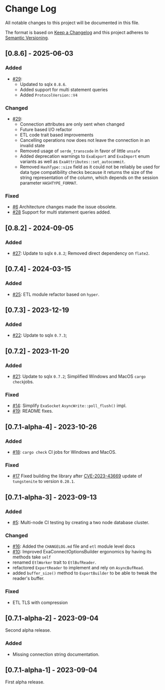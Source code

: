 # Change Log

All notable changes to this project will be documented in this file.

The format is based on [Keep a Changelog](http://keepachangelog.com/)
and this project adheres to [Semantic Versioning](http://semver.org/).

## [0.8.6] - 2025-06-03

### Added

- [#29](https://github.com/bobozaur/sqlx-exasol/pull/29):
  - Updated to sqlx `0.8.6`.
  - Added support for multi statement queries
  - Added `ProtocolVersion::V4`

### Changed

- [#29](https://github.com/bobozaur/sqlx-exasol/pull/29):
  - Connection attributes are only sent when changed
  - Future based I/O refactor
  - ETL code trait based improvements
  - Cancelling operations now does not leave the connection in an invalid state
  - Removed usage of `serde_transcode` in favor of little `unsafe`
  - Added deprecation warnings to `ExaExport` and `ExaImport` enum variants as well as `ExaAttributes::set_autocommit`.
  - Removed `HashType::size` field as it could not be reliably be used for data type compatibility checks because it returns the size of the string representation of the column, which depends on the session parameter `HASHTYPE_FORMAT`.

### Fixed

- [#6](https://github.com/bobozaur/sqlx-exasol/issues/6) Architecture changes made the issue obsolete.
- [#28](https://github.com/bobozaur/sqlx-exasol/issues/28) Support for multi statement queries added.

## [0.8.2] - 2024-09-05

### Added

- [#27](https://github.com/bobozaur/sqlx-exasol/pull/27): Update to sqlx `0.8.2`; Removed direct dependency on `flate2`.

## [0.7.4] - 2024-03-15

### Added

- [#25](https://github.com/bobozaur/sqlx-exasol/pull/25): ETL module refactor based on `hyper`.

## [0.7.3] - 2023-12-19

### Added

- [#22](https://github.com/bobozaur/sqlx-exasol/issues/22): Update to sqlx `0.7.3`;

## [0.7.2] - 2023-11-20

### Added

- [#21](https://github.com/bobozaur/sqlx-exasol/pull/21): Update to sqlx `0.7.2`; Simplified Windows and MacOS `cargo check`jobs.

### Fixed

- [#14](https://github.com/bobozaur/sqlx-exasol/issues/14): Simplify `ExaSocket` `AsyncWrite::poll_flush()` impl.
- [#19](https://github.com/bobozaur/sqlx-exasol/pull/19): README fixes.

## [0.7.1-alpha-4] - 2023-10-26

### Added

- [#18](https://github.com/bobozaur/sqlx-exasol/pull/18): `cargo check` CI jobs for Windows and MacOS.

### Fixed

- [#17](https://github.com/bobozaur/sqlx-exasol/issues/17) Fixed building the library after
  [CVE-2023-43669](https://nvd.nist.gov/vuln/detail/CVE-2023-43669) update of `tungstenite` to version `0.20.1`.

## [0.7.1-alpha-3] - 2023-09-13

### Added

- [#5](https://github.com/bobozaur/sqlx-exasol/issues/5): Multi-node CI testing by creating a two node database cluster.

### Changed

- [#16](https://github.com/bobozaur/sqlx-exasol/pull/16): Added the `CHANGELOG.md` file and `etl` module level docs
- [#10](https://github.com/bobozaur/sqlx-exasol/issues/10): Improved ExaConnectOptionsBuilder ergonomics by having its methods take `self`
- renamed `EtlWorker` trait to `EtlBufReader`.
- refactored `ExportReader` to implement and rely on `AsyncBufRead`.
- added `buffer_size()` method to `ExportBuilder` to be able to tweak the reader's buffer.

### Fixed

- ETL TLS with compression

## [0.7.1-alpha-2] - 2023-09-04

Second alpha release.

### Added

- Missing connection string documentation.

## [0.7.1-alpha-1] - 2023-09-04

First alpha release.
